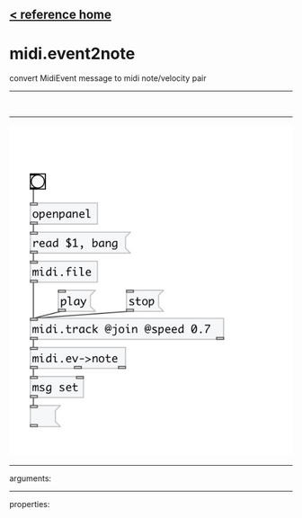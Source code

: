 [< reference home](index.html)
---

# midi.event2note


convert MidiEvent message to midi note/velocity pair

---

<br>


---


![example](examples/midi.event2note-example.jpg)

---
arguments:


---
properties:


